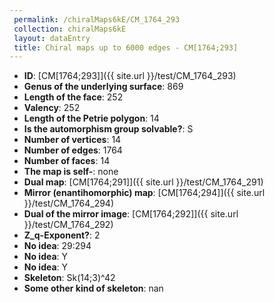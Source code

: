 ```yaml
--- 
 permalink: /chiralMaps6kE/CM_1764_293 
 collection: chiralMaps6kE
 layout: dataEntry
 title: Chiral maps up to 6000 edges - CM[1764;293]
---
```


- **ID**: [CM[1764;293]]({{ site.url }}/test/CM_1764_293)
- **Genus of the underlying surface**: 869
- **Length of the face**: 252
- **Valency**: 252
- **Length of the Petrie polygon**: 14
- **Is the automorphism group solvable?**: S
- **Number of vertices**: 14
- **Number of edges**: 1764
- **Number of faces**: 14
- **The map is self-**: none
- **Dual map**: [CM[1764;291]]({{ site.url }}/test/CM_1764_291)
- **Mirror (enantihomorphic) map**: [CM[1764;294]]({{ site.url }}/test/CM_1764_294)
- **Dual of the mirror image**: [CM[1764;292]]({{ site.url }}/test/CM_1764_292)
- **Z_q-Exponent?**: 2
- **No idea**:  29:294
- **No idea**: Y
- **No idea**: Y
- **Skeleton**: Sk(14;3)^42
- **Some other kind of skeleton**: nan
